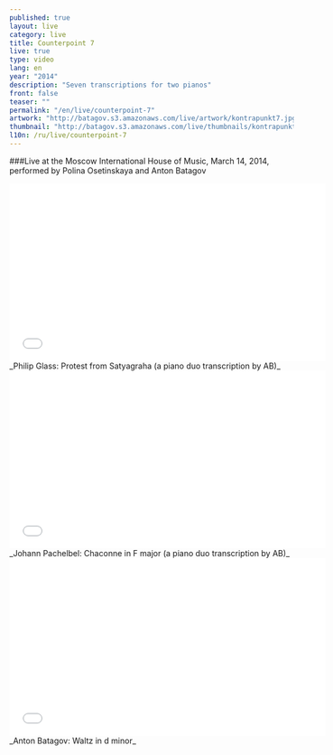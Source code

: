 ```yaml
---
published: true
layout: live
category: live
title: Counterpoint 7
live: true
type: video
lang: en
year: "2014"
description: "Seven transcriptions for two pianos"
front: false
teaser: ""
permalink: "/en/live/counterpoint-7"
artwork: "http://batagov.s3.amazonaws.com/live/artwork/kontrapunkt7.jpg"
thumbnail: "http://batagov.s3.amazonaws.com/live/thumbnails/kontrapunkt7_thumb.jpg"
l10n: /ru/live/counterpoint-7
---
```


###Live at the Moscow International House of Music, March 14, 2014, performed by Polina Osetinskaya and Anton Batagov

<iframe id="part-1" width="560" height="315" src="//www.youtube.com/embed/PT4u6wpPmyw" frameborder="0" allowfullscreen></iframe>
_Philip Glass: Protest from Satyagraha (a piano duo transcription by AB)_  
  
<iframe id="part-2" width="560" height="315" src="//www.youtube.com/embed/jHzxiB6-xqc" frameborder="0" allowfullscreen></iframe>
_Johann Pachelbel: Chaconne in F major (a piano duo transcription by AB)_  
  
<iframe id="part-3" width="560" height="315" src="//www.youtube.com/embed/rL41QRvQeqQ" frameborder="0" allowfullscreen></iframe>
_Anton Batagov: Waltz in d minor_  